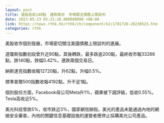 ```yaml
---
layout: post
title: 道指低收140點　連跌兩日　市場關注債務上限談判
date: 2023-05-23 05:21:28.000000000 +08:00
link: https://news.rthk.hk/rthk/ch/component/k2/1701720-20230523.htm
categories: rthk
---
```


美股收市個別發展，市場密切關注美國債務上限談判的進展。

道瓊斯指數初段曾升近90點，其後轉跌，最多跌逾200點，最終收市報33286點，跌140點，跌幅0.42%，連跌兩個交易日。

納斯達克指數收報12720點，升62點，升幅0.5%。

標準普爾500指數收報4192點，升不足1點。

個別股份方面，Facebook母公司Meta升1%，蘋果被下調評級，低收0.55%。Tesla高收近5%。

美光科技曾跌5%，收市跌近3%，國家網信辦指，美光的產品未能通過內地的網絡安全審查，內地的關鍵信息基礎設施的運營者應停止採購美光公司產品。
